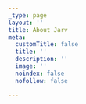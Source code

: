 ```yaml
---
_type: page
layout: ''
title: About Jarv
meta:
  customTitle: false
  title: ''
  description: ''
  image: ''
  noindex: false
  nofollow: false

---
```

